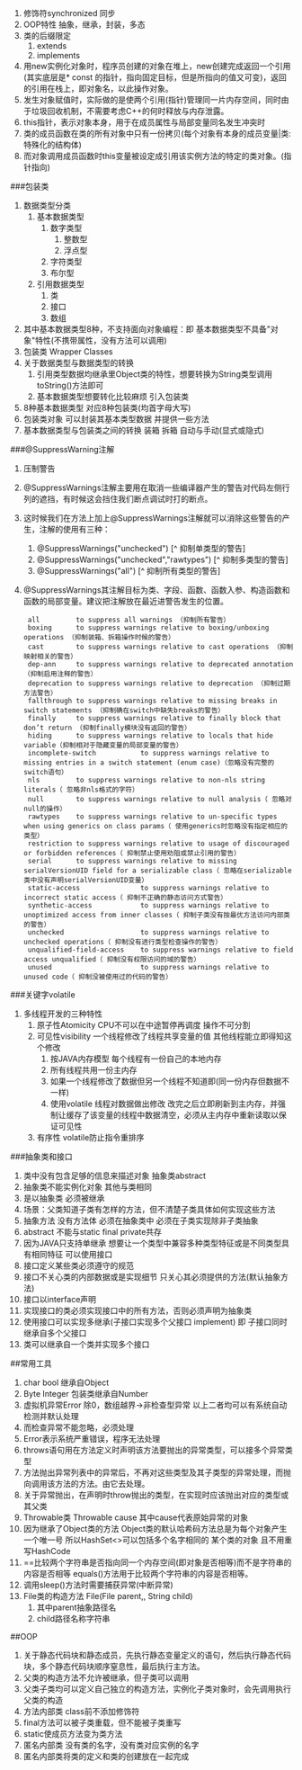 1. 修饰符synchronized 同步
2. OOP特性 抽象，继承，封装，多态
3. 类的后缀限定
	1. extends
	2. implements
4. 用new实例化对象时，程序员创建的对象在堆上，new创建完成返回一个引用(其实底层是* const 的指针，指向固定目标，但是所指向的值又可变)，返回的引用在栈上，即对象名，以此操作对象。
5. 发生对象赋值时，实际做的是使两个引用(指针)管理同一片内存空间，同时由于垃圾回收机制，不需要考虑C++的何时释放与内存泄露。
6. this指针，表示对象本身，用于在成员属性与局部变量同名发生冲突时
7. 类的成员函数在类的所有对象中只有一份拷贝(每个对象有本身的成员变量|类:特殊化的结构体)
8. 而对象调用成员函数时this变量被设定成引用该实例方法的特定的类对象。(指针指向)

###包装类
1. 数据类型分类
	1. 基本数据类型
		1. 数字类型
			1. 整数型
			2. 浮点型
		2. 字符类型
		3. 布尔型
	2. 引用数据类型 
		1. 类
		2. 接口
		3. 数组
2. 其中基本数据类型8种，不支持面向对象编程：即 基本数据类型不具备"对象"特性(不携带属性，没有方法可以调用)
3. 包装类 Wrapper Classes
4. 关于数据类型与数据类型的转换
	1. 引用类型数据均继承里Object类的特性，想要转换为String类型调用toString()方法即可
	2. 基本数据类型想要转化比较麻烦 引入包装类
5. 8种基本数据类型 对应8种包装类(均首字母大写)
6. 包装类对象 可以封装其基本类型数据 并提供一些方法
7. 基本数据类型与包装类之间的转换 装箱 拆箱 自动与手动(显式或隐式)

###@SuppressWarning注解
1. 压制警告
2. @SuppressWarnings注解主要用在取消一些编译器产生的警告对代码左侧行列的遮挡，有时候这会挡住我们断点调试时打的断点。
3. 这时候我们在方法上加上@SuppressWarnings注解就可以消除这些警告的产生，注解的使用有三种：
	1. @SuppressWarnings("unchecked")  [^ 抑制单类型的警告]
	2. @SuppressWarnings("unchecked","rawtypes")  [^ 抑制多类型的警告]
	3. @SuppressWarnings("all")  [^ 抑制所有类型的警告]
4. @SuppressWarnings其注解目标为类、字段、函数、函数入参、构造函数和函数的局部变量。建议把注解放在最近进警告发生的位置。

		all	        to suppress all warnings （抑制所有警告）
		boxing	    to suppress warnings relative to boxing/unboxing operations （抑制装箱、拆箱操作时候的警告）
		cast	    to suppress warnings relative to cast operations （抑制映射相关的警告）
		dep-ann	    to suppress warnings relative to deprecated annotation （抑制启用注释的警告）
		deprecation	to suppress warnings relative to deprecation （抑制过期方法警告）
		fallthrough	to suppress warnings relative to missing breaks in switch statements （抑制确在switch中缺失breaks的警告）
		finally	    to suppress warnings relative to finally block that don’t return （抑制finally模块没有返回的警告）
		hiding	    to suppress warnings relative to locals that hide variable（抑制相对于隐藏变量的局部变量的警告）
		incomplete-switch			to suppress warnings relative to missing entries in a switch statement (enum case)（忽略没有完整的switch语句）
		nls	        to suppress warnings relative to non-nls string literals（ 忽略非nls格式的字符）
		null	    to suppress warnings relative to null analysis（ 忽略对null的操作）
		rawtypes	to suppress warnings relative to un-specific types when using generics on class params（ 使用generics时忽略没有指定相应的类型）
		restriction	to suppress warnings relative to usage of discouraged or forbidden references（ 抑制禁止使用劝阻或禁止引用的警告）
		serial	    to suppress warnings relative to missing serialVersionUID field for a serializable class（ 忽略在serializable类中没有声明serialVersionUID变量）
		static-access	    		to suppress warnings relative to incorrect static access（ 抑制不正确的静态访问方式警告）
		synthetic-access			to suppress warnings relative to unoptimized access from inner classes（ 抑制子类没有按最优方法访问内部类的警告）
		unchecked	        		to suppress warnings relative to unchecked operations（ 抑制没有进行类型检查操作的警告）
		unqualified-field-access	to suppress warnings relative to field access unqualified（ 抑制没有权限访问的域的警告）
		unused	                    to suppress warnings relative to unused code（ 抑制没被使用过的代码的警告）

###关键字volatile
1. 多线程开发的三种特性
	1. 原子性Atomicity CPU不可以在中途暂停再调度 操作不可分割
	2. 可见性visibility 一个线程修改了线程共享变量的值 其他线程能立即得知这个修改
		1. 按JAVA内存模型 每个线程有一份自己的本地内存
		2. 所有线程共用一份主内存
		3. 如果一个线程修改了数据但另一个线程不知道即(同一份内存但数据不一样)
		4. 使用volatile 线程对数据做出修改 改完之后立即刷新到主内存，并强制让缓存了该变量的线程中数据清空，必须从主内存中重新读取以保证可见性
	3. 有序性 volatile防止指令重排序

###抽象类和接口
1. 类中没有包含足够的信息来描述对象 抽象类abstract
2. 抽象类不能实例化对象 其他与类相同
3. 是以抽象类 必须被继承
4. 场景：父类知道子类有怎样的方法，但不清楚子类具体如何实现这些方法
5. 抽象方法 没有方法体 必须在抽象类中 必须在子类实现除非子类抽象
6. abstract 不能与static final private共存
7. 因为JAVA只支持单继承 想要让一个类型中兼容多种类型特征或是不同类型具有相同特征 可以使用接口
8. 接口定义某些类必须遵守的规范
9. 接口不关心类的内部数据或是实现细节 只关心其必须提供的方法(默认抽象方法)
10. 接口以interface声明
11. 实现接口的类必须实现接口中的所有方法，否则必须声明为抽象类
12. 使用接口可以实现多继承(子接口实现多个父接口 implement) 即 子接口同时继承自多个父接口
13. 类可以继承自一个类并实现多个接口

##常用工具
1. char bool 继承自Object
2. Byte Integer 包装类继承自Number
3. 虚拟机异常Error  除0，数组越界->非检查型异常 以上二者均可以有系统自动检测并默认处理
4. 而检查异常不能忽略，必须处理
5. Error表示系统严重错误，程序无法处理
6. throws语句用在方法定义时声明该方法要抛出的异常类型，可以接多个异常类型
7. 方法抛出异常列表中的异常后，不再对这些类型及其子类型的异常处理，而抛向调用该方法的方法。由它去处理。
8. 关于异常抛出，在声明时throw抛出的类型，在实现时应该抛出对应的类型或其父类
9. Throwable类  Throwable cause 其中cause代表原始异常的对象
10. 因为继承了Object类的方法 Object类的默认哈希码方法总是为每个对象产生一个唯一号 所以HashSet<>可以包括多个名字相同的 某个类的对象 且不用重写HashCode
11. ==比较两个字符串是否指向同一个内存空间(即对象是否相等)而不是字符串的内容是否相等 equals()方法用于比较两个字符串的内容是否相等。
12. 调用sleep()方法时需要捕获异常(中断异常)
13. File类的构造方法 File(File parent,, String child)
	1. 其中parent抽象路径名
	2. child路径名称字符串

##OOP
1. 关于静态代码块和静态成员，先执行静态变量定义的语句，然后执行静态代码块，多个静态代码块顺序窒息性，最后执行主方法。
2. 父类的构造方法不允许被继承，但子类可以调用
3. 父类子类均可以定义自己独立的构造方法，实例化子类对象时，会先调用执行父类的构造
4. 方法内部类 class前不添加修饰符
5. final方法可以被子类重载，但不能被子类重写
6. static使成员方法变为类方法
7. 匿名内部类 没有类的名字，没有类对应实例的名字
8. 匿名内部类将类的定义和类的创建放在一起完成